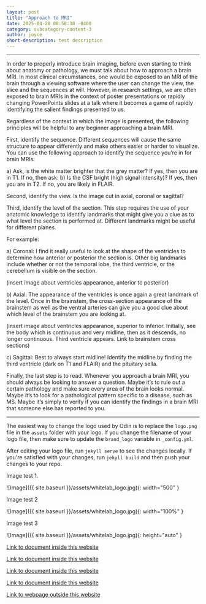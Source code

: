 ```yaml
---
layout: post
title: "Approach to MRI"
date: 2025-04-28 08:58:38 -0400
category: subcategory-content-3
author: joyce
short-description: test description
---
```


-----

In order to properly introduce brain imaging, before even starting to think about anatomy or pathology, we must talk about how to approach a brain MRI.
In most clinical circumstances, one would be exposed to an MRI of the brain through a viewing software where the user can change the view, the slice and the sequences at will. However, in research settings, we are often exposed to brain MRIs in the context of poster presentations or rapidly changing PowerPoints slides at a talk where it becomes a game of rapidly identifying the salient findings presented to us.

Regardless of the context in which the image is presented, the following principles will be helpful to any beginner approaching a brain MRI.

First, identify the sequence. Different sequences will cause the same structure to appear differently and make others easier or harder to visualize. You can use the following approach to identify the sequence you’re in for brain MRIs:

a)	Ask, is the white matter brighter that the grey matter? 
If yes, then you are in T1. If no, then ask:
b)	Is the CSF bright (high signal intensity)?
If yes, then you are in T2. If no, you are likely in FLAIR.

Second, identify the view. Is the image cut in axial, coronal or sagittal?

Third, identify the level of the section. This step requires the use of your anatomic knowledge to identify landmarks that might give you a clue as to what level the section is performed at. Different landmarks might be useful for different planes.

For example:

a)	Coronal: I find it really useful to look at the shape of the ventricles to determine how anterior or posterior the section is. Other big landmarks include whether or not the temporal lobe, the third ventricle, or the cerebellum is visible on the section.

(insert image about ventricles appearance, anterior to posterior)

b)	Axial: The appearance of the ventricles is once again a great landmark of the level. Once in the brainstem, the cross-section appearance of the brainstem as well as the ventral arteries can give you a good clue about which level of the brainstem you are looking at.

(insert image about ventricles appearance, superior to inferior. Initially, see the body which is continuous and very midline, then as it descends, no longer continuous. Third ventricle appears. Link to brainstem cross sections)

c)	Sagittal: Best to always start midline! Identify the midline by finding the third ventricle (dark on T1 and FLAIR) and the pituitary sella.

Finally, the last step is to read. Whenever you approach a brain MRI, you should always be looking to answer a question. Maybe it’s to rule out a certain pathology and make sure every area of the brain looks normal. Maybe it’s to look for a pathological pattern specific to a disease, such as MS. Maybe it’s simply to verify if you can identify the findings in a brain MRI that someone else has reported to you.

----
The easiest way to change the logo used by Odin is to replace the `logo.png` file in the `assets` folder with your logo. If you change the filename of your logo file, then make sure to update the `brand_logo` variable in `_config.yml`.

After editing your logo file, run `jekyll serve` to see the changes locally. If you're satisfied with your changes, run `jekyll build` and then push your changes to your repo.

Image test 1.

![Image]({{ site.baseurl }}/assets/whitelab_logo.jpg){: width="500" }

Image test 2

![Image]({{ site.baseurl }}/assets/whitelab_logo.jpg){: width="100%" }

Image test 3

![Image]({{ site.baseurl }}/assets/whitelab_logo.jpg){: height="auto" }


<a href="{{ site.baseurl }}/about">Link to document inside this website</a>



<a href="{{ site.baseurl }}/content">Link to document inside this website</a>


<a href="{{ site.baseurl }}/subcategory-content-1">Link to document inside this website</a>


<a href="{{ site.baseurl }}/subcategory-content-1/first-content-post">Link to document inside this website</a>


<a href="https://en.namu.wiki/w/Find%20Love%20or%20Die%20Trying">Link to webpage outside this website</a>

<!-- need to double enter to start new lines -->
<!-- need to use the site baseurl in the curly brackets to make internal links work seamlessly -->
